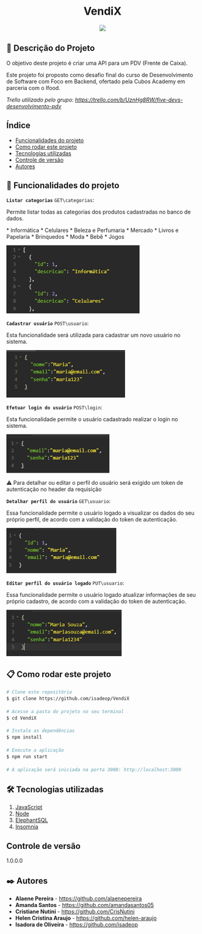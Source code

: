 <h1 align="center"> VendiX </h1>
<p align="center">
<img loading="lazy" src="http://img.shields.io/static/v1?label=STATUS&message=EM%20DESENVOLVIMENTO&color=GREEN&style=for-the-badge"/>
</p>

## 🚀 Descrição do Projeto
O objetivo deste projeto é criar uma API para um PDV (Frente de Caixa). 
<p>Este projeto foi proposto como desafio final do curso de Desenvolvimento de Software com Foco em Backend, ofertado pela Cubos Academy em parceria com o Ifood.</p>

<i>Trello utilizado pelo grupo: https://trello.com/b/UznHg8RW/five-devs-desenvolvimento-pdv</i>

## Índice
- <a href="#hammer-funcionalidades-do-projeto"> Funcionalidades do projeto </a>
- <a href="#📋-como-rodar-este-projeto"> Como rodar este projeto</a>
- <a href="#🛠️-tecnologias-utilizadas">Tecnologias utilizadas</a>
- <a href="#controle-de-versão"> Controle de versão </a>
- <a href="#✒️-autores"> Autores </a>

## :hammer: Funcionalidades do projeto
<strong> `Listar categorias`</strong> 
`GET\categorias`:

Permite listar todas as categorias dos produtos cadastradas no banco de dados.
 
 
 <p> * Informática  * Celulares  * Beleza e Perfumaria * Mercado * Livros e Papelaria * Brinquedos * Moda * Bebê * Jogos 
 

![respostaListarCategorias](./src/assets/respostaListarCategorias.png)

 <strong> `Cadastrar usuário`</strong> 
`POST\usuario`: 

Esta funcionalidade será utilizada para cadastrar um novo usuário no sistema.


![CadastrarUsuario](./src/assets/CadastrarUsuario.png)


 <strong> `Efetuar login do usuário`</strong> 
`POST\login`: 

Esta funcionalidade permite o usuário cadastrado realizar o login no sistema.

![Login](./src/assets/Login.png)

⚠️ Para detalhar ou editar o perfil do usuário será exigido um token de autenticação no header da requisição

<strong> `Detalhar perfil do usuário`</strong> 
`GET\usuario`: 

Essa funcionalidade permite o usuário logado a visualizar os dados do seu próprio perfil, de acordo com a validação do token de autenticação.

![respostaDetalharUsuario](./src/assets/respostaDetalharUsuario.png)

<strong> `Editar perfil do usuário logado`</strong> 
`PUT\usuario`: 

Essa funcionalidade permite o usuário logado atualizar informações de seu próprio cadastro, de acordo com a validação do token de autenticação.

![editarUsuario](./src/assets/editarUsuario.png)

## 📋 Como rodar este projeto

```bash
# Clone este repositório
$ git clone https://github.com/isadeop/VendiX

# Acesse a pasta do projeto no seu terminal
$ cd VendiX

# Instale as dependências
$ npm install

# Execute a aplicação
$ npm run start

# A aplicação será iniciada na porta 3000: http://localhost:3000
```

## 🛠️ Tecnologias utilizadas

1. [JavaScript](https://developer.mozilla.org/pt-BR/docs/Web/JavaScript)
2. [Node](https://nodejs.org/pt-br/about)
3. [ElephantSQL](https://www.elephantsql.com/docs/index.html)
4. [Insomnia](https://docs.insomnia.rest/insomnia/get-started)

## Controle de versão

1.0.0.0

## ✒️ Autores

* **Alaene Pereira** - https://github.com/alaenepereira
* **Amanda Santos** - https://github.com/amandasantos05
* **Cristiane Nutini** - https://github.com/CrisNutini
* **Helen Cristina Araujo** - https://github.com/helen-araujo
* **Isadora de Oliveira** - https://github.com/isadeop